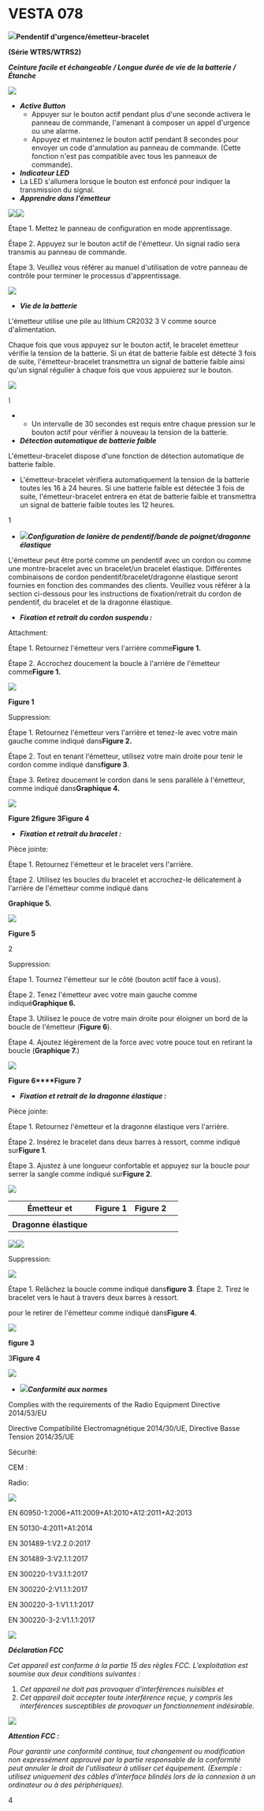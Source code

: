 # VESTA 078

![](<.gitbook/assets/0 (36).png>)**Pendentif d'urgence/émetteur-bracelet**

**(Série WTRS/WTRS2)**

_**Ceinture facile et échangeable / Longue durée de vie de la batterie / Étanche**_

![](<.gitbook/assets/1 (41).png>)

-   _**Active Button**_
    -   Appuyer sur le bouton actif pendant plus d'une seconde activera le panneau de commande, l'amenant à composer un appel d'urgence ou une alarme.
    -   Appuyez et maintenez le bouton actif pendant 8 secondes pour envoyer un code d'annulation au panneau de commande. (Cette fonction n'est pas compatible avec tous les panneaux de commande).
-   _**Indicateur LED**_
-   La LED s'allumera lorsque le bouton est enfoncé pour indiquer la transmission du signal.
-   _**Apprendre dans l'émetteur**_

![](<.gitbook/assets/2 (49).png>)![](<.gitbook/assets/3 (47).png>)

Étape 1. Mettez le panneau de configuration en mode apprentissage.

Étape 2. Appuyez sur le bouton actif de l'émetteur. Un signal radio sera transmis au panneau de commande.

Étape 3. Veuillez vous référer au manuel d'utilisation de votre panneau de contrôle pour terminer le processus d'apprentissage.

![](<.gitbook/assets/4 (44).png>)

-   _**Vie de la batterie**_

L'émetteur utilise une pile au lithium CR2032 3 V comme source d'alimentation.

Chaque fois que vous appuyez sur le bouton actif, le bracelet émetteur vérifie la tension de la batterie. Si un état de batterie faible est détecté 3 fois de suite, l'émetteur-bracelet transmettra un signal de batterie faible ainsi qu'un signal régulier à chaque fois que vous appuierez sur le bouton.

![](<.gitbook/assets/5 (41).png>)

_\\<NOTE>_

-   -   Un intervalle de 30 secondes est requis entre chaque pression sur le bouton actif pour vérifier à nouveau la tension de la batterie.
-   _**Détection automatique de batterie faible**_

L'émetteur-bracelet dispose d'une fonction de détection automatique de batterie faible.

-   L'émetteur-bracelet vérifiera automatiquement la tension de la batterie toutes les 16 à 24 heures. Si une batterie faible est détectée 3 fois de suite, l'émetteur-bracelet entrera en état de batterie faible et transmettra un signal de batterie faible toutes les 12 heures.

1

-   ![](<.gitbook/assets/6 (27).png>)_**Configuration de lanière de pendentif/bande de poignet/dragonne élastique**_

L'émetteur peut être porté comme un pendentif avec un cordon ou comme une montre-bracelet avec un bracelet/un bracelet élastique. Différentes combinaisons de cordon pendentif/bracelet/dragonne élastique seront fournies en fonction des commandes des clients. Veuillez vous référer à la section ci-dessous pour les instructions de fixation/retrait du cordon de pendentif, du bracelet et de la dragonne élastique.

-   _**Fixation et retrait du cordon suspendu :**_

Attachment:

Étape 1. Retournez l'émetteur vers l'arrière comme**Figure 1.**

Étape 2. Accrochez doucement la boucle à l'arrière de l'émetteur comme**Figure 1.**

![](<.gitbook/assets/7 (22).png>)

**Figure 1**

Suppression:

Étape 1. Retournez l'émetteur vers l'arrière et tenez-le avec votre main gauche comme indiqué dans**Figure 2.**

Étape 2. Tout en tenant l'émetteur, utilisez votre main droite pour tenir le cordon comme indiqué dans**figure 3**.

Étape 3. Retirez doucement le cordon dans le sens parallèle à l'émetteur, comme indiqué dans**Graphique 4.**

![](<.gitbook/assets/8 (26).png>)

**Figure 2****figure 3****Figure 4**

-   _**Fixation et retrait du bracelet :**_

Pièce jointe:

Étape 1. Retournez l'émetteur et le bracelet vers l'arrière.

Étape 2. Utilisez les boucles du bracelet et accrochez-le délicatement à l'arrière de l'émetteur comme indiqué dans

**Graphique 5.**

![](<.gitbook/assets/9 (27).png>)

**Figure 5**

2

Suppression:

Étape 1. Tournez l'émetteur sur le côté (bouton actif face à vous).

Étape 2. Tenez l'émetteur avec votre main gauche comme indiqué**Graphique 6.**

Étape 3. Utilisez le pouce de votre main droite pour éloigner un bord de la boucle de l'émetteur (**Figure 6**).

Étape 4. Ajoutez légèrement de la force avec votre pouce tout en retirant la boucle (**Graphique 7.**)

![](<.gitbook/assets/10 (24).png>)

**Figure 6****Figure 7**

-   _**Fixation et retrait de la dragonne élastique :**_

Pièce jointe:

Étape 1. Retournez l'émetteur et la dragonne élastique vers l'arrière.

Étape 2. Insérez le bracelet dans deux barres à ressort, comme indiqué sur**Figure 1**.

Étape 3. Ajustez à une longueur confortable et appuyez sur la boucle pour serrer la sangle comme indiqué sur**Figure 2**.

![](<.gitbook/assets/11 (19).png>)

| **Émetteur et**        | **Figure 1** | **Figure 2** |   |
| ---------------------- | ------------ | ------------ | - |
|                        |              |              |   |
| **Dragonne élastique** |              |              |   |

![](<.gitbook/assets/12 (13).jpeg>)![](<.gitbook/assets/13 (15).jpeg>)

Suppression:

![](<.gitbook/assets/14 (13).png>)

Étape 1. Relâchez la boucle comme indiqué dans**figure 3**. Étape 2. Tirez le bracelet vers le haut à travers deux barres à ressort.

pour le retirer de l'émetteur comme indiqué dans**Figure 4**.

![](<.gitbook/assets/15 (13).jpeg>)

**figure 3**

3**Figure 4**

![](<.gitbook/assets/16 (11).jpeg>)

-   ![](<.gitbook/assets/17 (13).png>)_**Conformité aux normes**_

Complies with the requirements of the Radio Equipment Directive 2014/53/EU

Directive Compatibilité Electromagnétique 2014/30/UE, Directive Basse Tension 2014/35/UE

Sécurité:

CEM :

Radio:

![](<.gitbook/assets/18 (15).png>)

EN 60950-1:2006+A11:2009+A1:2010+A12:2011+A2:2013

EN 50130-4:2011+A1:2014

EN 301489-1:V2.2.0:2017

EN 301489-3:V2.1.1:2017

EN 300220-1:V3.1.1:2017

EN 300220-2:V1.1.1:2017

EN 300220-3-1:V1.1.1:2017

EN 300220-3-2:V1.1.1:2017

![](<.gitbook/assets/19 (5).jpeg>)

_**Déclaration FCC**_

_Cet appareil est conforme à la partie 15 des règles FCC. L’exploitation est soumise aux deux conditions suivantes :_

1.  _Cet appareil ne doit pas provoquer d'interférences nuisibles et_
2.  _Cet appareil doit accepter toute interférence reçue, y compris les interférences susceptibles de provoquer un fonctionnement indésirable._

![](<.gitbook/assets/20 (7).jpeg>)

_**Attention FCC :**_

_Pour garantir une conformité continue, tout changement ou modification non expressément approuvé par la partie responsable de la conformité peut annuler le droit de l'utilisateur à utiliser cet équipement. (Exemple : utilisez uniquement des câbles d'interface blindés lors de la connexion à un ordinateur ou à des périphériques)._

4
